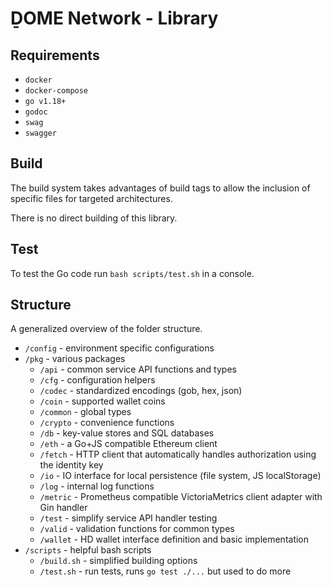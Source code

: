 # ḎOME Network - Library

## Requirements

* `docker`
* `docker-compose`
* `go v1.18+`
* `godoc`
* `swag`
* `swagger`

## Build

The build system takes advantages of build tags to allow the inclusion of specific files for targeted architectures.

There is no direct building of this library.

## Test

To test the Go code run `bash scripts/test.sh` in a console.

## Structure

A generalized overview of the folder structure.

* `/config` - environment specific configurations
* `/pkg` - various packages
  * `/api` - common service API functions and types
  * `/cfg` - configuration helpers
  * `/codec` - standardized encodings (gob, hex, json)
  * `/coin` - supported wallet coins
  * `/common` - global types
  * `/crypto` - convenience functions
  * `/db` - key-value stores and SQL databases
  * `/eth` - a Go+JS compatible Ethereum client
  * `/fetch` - HTTP client that automatically handles authorization using the identity key
  * `/io` - IO interface for local persistence (file system, JS localStorage)
  * `/log` - internal log functions
  * `/metric` - Prometheus compatible VictoriaMetrics client adapter with Gin handler
  * `/test` - simplify service API handler testing
  * `/valid` - validation functions for common types
  * `/wallet` - HD wallet interface definition and basic implementation
* `/scripts` - helpful bash scripts
  * `/build.sh` - simplified building options
  * `/test.sh` - run tests, runs `go test ./...` but used to do more

